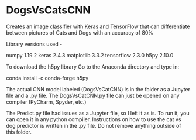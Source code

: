 # DogsVsCatsCNN
Creates an image classifier with Keras and TensorFlow that can differentiate between pictures of Cats and Dogs with an accuracy of 80%

Library versions used -

numpy 1.19.2
keras 2.4.3
matplotlib 3.3.2
tensorflow 2.3.0
h5py 2.10.0

To download the h5py library
Go to the Anaconda directory and type in:

conda install -c conda-forge h5py

The actual CNN model labeled (DogsVsCatCNN) is in the folder as a Jupyter file and a .py file.
The DogsVsCatCNN.py file can just be opened on any compiler (PyCharm, Spyder, etc.)

The Predict.py file had issues as a Jupyter file, so I left it as is. To run it, you can open it in any python compiler. Instructions on how to use the 
cat vs dog predictor is written in the .py file. Do not remove anything outside of this folder.
